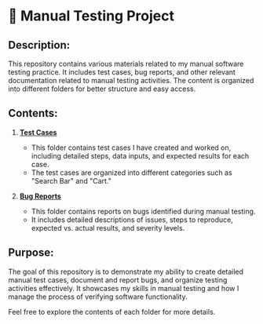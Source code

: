 # 📝 Manual Testing Project

## Description:

This repository contains various materials related to my manual software testing practice. It includes test cases, bug reports, and other relevant documentation related to manual testing activities. The content is organized into different folders for better structure and easy access.

## Contents:

1. **[Test Cases](https://github.com/kamknap/Manual-Testing/tree/main/Test-Cases)**
   - This folder contains test cases I have created and worked on, including detailed steps, data inputs, and expected results for each case.
   - The test cases are organized into different categories such as "Search Bar" and "Cart."

2. **[Bug Reports](https://github.com/kamknap/Manual-Testing/tree/main/Bug-Reports)**
   - This folder contains reports on bugs identified during manual testing.
   - It includes detailed descriptions of issues, steps to reproduce, expected vs. actual results, and severity levels.

## Purpose:
The goal of this repository is to demonstrate my ability to create detailed manual test cases, document and report bugs, and organize testing activities effectively. It showcases my skills in manual testing and how I manage the process of verifying software functionality.

Feel free to explore the contents of each folder for more details.
